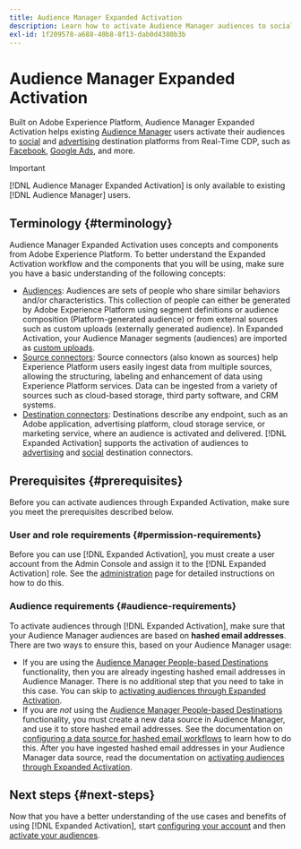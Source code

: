 ```yaml
---
title: Audience Manager Expanded Activation
description: Learn how to activate Audience Manager audiences to social and advertising destinations, through Audience Manager Expanded Activation.
exl-id: 1f209578-a688-40b8-8f13-dab0d4380b3b
---
```

# Audience Manager Expanded Activation

Built on Adobe Experience Platform, Audience Manager Expanded Activation helps existing [Audience Manager](https://experienceleague.adobe.com/en/docs/audience-manager/user-guide/aam-home) users activate their audiences to [social](../destinations/catalog/social/overview.md) and [advertising](../destinations/catalog/advertising/overview.md) destination platforms from Real-Time CDP, such as [Facebook](../destinations/catalog/social/facebook.md), [Google Ads](../destinations/catalog/advertising/google-ads-destination.md), and more.

>[!IMPORTANT]
>
>[!DNL Audience Manager Expanded Activation] is only available to existing [!DNL Audience Manager] users.

## Terminology {#terminology}

Audience Manager Expanded Activation uses concepts and components from Adobe Experience Platform. To better understand the Expanded Activation workflow and the components that you will be using, make sure you have a basic understanding of the following concepts:

* [Audiences](../segmentation/ui/overview.md): Audiences are sets of people who share similar behaviors and/or characteristics. This collection of people can either be generated by Adobe Experience Platform using segment definitions or audience composition (Platform-generated audience) or from external sources such as custom uploads (externally generated audience). In Expanded Activation, your Audience Manager segments (audiences) are imported as [custom uploads](../segmentation/ui/overview.md#import-audience).
* [Source connectors](../sources/home.md): Source connectors (also known as sources) help Experience Platform users easily ingest data from multiple sources, allowing the structuring, labeling and enhancement of data using Experience Platform services. Data can be ingested from a variety of sources such as cloud-based storage, third party software, and CRM systems.
* [Destination connectors](../destinations/home.md): Destinations describe any endpoint, such as an Adobe application, advertising platform, cloud storage service, or marketing service, where an audience is activated and delivered. [!DNL Expanded Activation] supports the activation of audiences to [advertising](../destinations/catalog/advertising/overview.md) and [social](../destinations/catalog/social/overview.md) destination connectors.

## Prerequisites {#prerequisites}

Before you can activate audiences through Expanded Activation, make sure you meet the prerequisites described below.

### User and role requirements {#permission-requirements}

Before you can use [!DNL Expanded Activation], you must create a user account from the Admin Console and assign it to the [!DNL Expanded Activation] role. See the [administration](administration.md) page for detailed instructions on how to do this.

### Audience requirements {#audience-requirements} 

To activate audiences through [!DNL Expanded Activation], make sure that your Audience Manager audiences are based on **hashed email addresses**. There are two ways to ensure this, based on your Audience Manager usage:

* If you are using the [Audience Manager People-based Destinations](https://experienceleague.adobe.com/en/docs/audience-manager/user-guide/features/destinations/people-based/people-based-destinations-overview) functionality, then you are already ingesting hashed email addresses in Audience Manager. There is no additional step that you need to take in this case. You can skip to [activating audiences through Expanded Activation](activate-audiences.md).
* If you are _not_ using the [Audience Manager People-based Destinations](https://experienceleague.adobe.com/en/docs/audience-manager/user-guide/features/destinations/people-based/people-based-destinations-overview) functionality, you must create a new data source in Audience Manager, and use it to store hashed email addresses. See the documentation on [configuring a data source for hashed email workflows](https://experienceleague.adobe.com/en/docs/audience-manager/user-guide/features/data-sources/create-data-source-hashed-emails) to learn how to do this. After you have ingested hashed email addresses in your Audience Manager data source, read the documentation on [activating audiences through Expanded Activation](activate-audiences.md).

## Next steps {#next-steps}

Now that you have a better understanding of the use cases and benefits of using [!DNL Expanded Activation], start [configuring your account](administration.md) and then [activate your audiences](activate-audiences.md).
